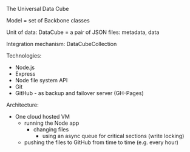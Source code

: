 The Universal Data Cube

Model = set of Backbone classes

Unit of data: DataCube = a pair of JSON files: metadata, data

Integration mechanism: DataCubeCollection

Technologies:

 * Node.js
 * Express
 * Node file system API
 * Git
 * GitHub - as backup and failover server (GH-Pages)

Architecture:

 * One cloud hosted VM
   * running the Node app
     * changing files
       * using an async queue for critical sections (write locking)
   * pushing the files to GitHub from time to time (e.g. every hour)
 

